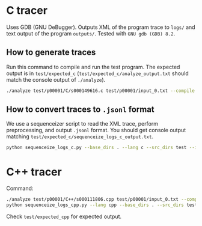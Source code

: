 # C tracer

Uses GDB (GNU DeBugger). Outputs XML of the program trace to `logs/` and text output of the program `outputs/`.
Tested with `GNU gdb (GDB) 8.2`.

## How to generate traces

Run this command to compile and run the test program. The expected output is in `test/expected_c` (`test/expected_c/analyze_output.txt` should match the console output of `./analyze`).

```bash
./analyze test/p00001/C/s000149616.c test/p00001/input_0.txt --compile --infer_output_files -v  # Compile and run s000149616.c with input input_0.txt; output to logs/ and outputs/
```

## How to convert traces to `.jsonl` format

We use a sequenceizer script to read the XML trace, perform preprocessing, and output `.jsonl` format.
You should get console output matching `test/expected_c/sequenceize_logs_c_output.txt`.

```bash
python sequenceize_logs_c.py --base_dirs . --lang c --src_dirs test --input_dirs test
```

# C++ tracer

Command:

```bash
./analyze test/p00001/C++/s000111806.cpp test/p00001/input_0.txt --compile --infer_output_files -v
python sequenceize_logs_cpp.py --lang cpp --base_dirs . --src_dirs test --input_dirs test
```

Check `test/expected_cpp` for expected output.
